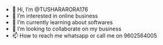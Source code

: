 - 👋 Hi, I’m @TUSHARARORA176
- 👀 I’m interested in online business
- 🌱 I’m currently learning about softwares
- 💞️ I’m looking to collaborate on my business
- 📫 How to reach me whatsapp or call me on 9602564005
<!---
TUSHARARORA176/TUSHARARORA176 is a ✨ special ✨ repository because its `README.md` (this file) appears on your GitHub profile.
You can click the Preview link to take a look at your changes.
--->
